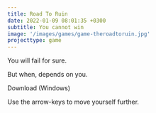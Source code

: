 ```yaml
---
title: Road To Ruin
date: 2022-01-09 08:01:35 +0300
subtitle: You cannot win
image: '/images/games/game-theroadtoruin.jpg'
projecttype: game
---
```


You will fail for sure.

But when, depends on you.


Download (Windows)

Use the arrow-keys to move yourself further.
